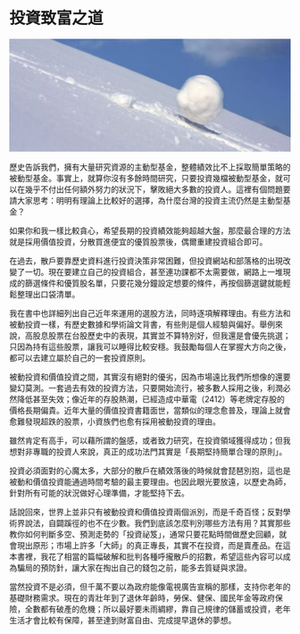 # 投資致富之道

![Life is like a snowball. The important thing is finding wet snow and a really long hill. &#x2013; Buffett](../.gitbook/assets/snowball.jpg)

歷史告訴我們，擁有大量研究資源的主動型基金，整體績效比不上採取簡單策略的被動型基金。事實上，就算你沒有多餘時間研究，只要投資幾檔被動型基金，就可以在幾乎不付出任何額外努力的狀況下，擊敗絕大多數的投資人。這裡有個問題要請大家思考：明明有理論上比較好的選擇，為什麼台灣的投資主流仍然是主動型基金？

如果你和我一樣比較貪心，希望長期的投資績效能夠超越大盤，那麼最合理的方法就是採用價值投資，分散買進便宜的優質股票後，偶爾重建投資組合即可。

在過去，散戶要靠歷史資料進行投資決策非常困難，但投資網站和部落格的出現改變了一切。現在要建立自己的投資組合，甚至連功課都不太需要做，網路上一堆現成的篩選條件和優質股名單，只要花幾分鐘設定想要的條件，再按個篩選鍵就能輕鬆整理出口袋清單。

我在書中也詳細列出自己近年來運用的選股方法，同時逐項解釋理由。有些方法和被動投資一樣，有歷史數據和學術論文背書，有些則是個人經驗與偏好。舉例來說，高股息股票在台股歷史中的表現，其實並不算特別好，但我還是會優先挑選；只因為持有這些股票，讓我可以睡得比較安穩。我鼓勵每個人在掌握大方向之後，都可以去建立屬於自己的一套投資原則。

被動投資和價值投資之間，其實沒有絕對的優劣，因為市場遠比我們所想像的還要變幻莫測。一套過去有效的投資方法，只要開始流行，被多數人採用之後，利潤必然降低甚至失效；像近年的存股熱潮，已經造成中華電（2412）等老牌定存股的價格長期偏貴。近年大量的價值投資書籍面世，當類似的理念愈普及，理論上就會愈難發現超跌的股票，小資族們也愈有採用被動投資的理由。

雖然肯定有高手，可以藉所謂的盤感，或者致力研究，在投資領域獲得成功；但我想對非專職的投資人來說，真正的成功法門其實是「長期堅持簡單合理的原則」。

投資必須面對的心魔太多，大部分的散戶在績效落後的時候就會琵琶別抱，這也是被動和價值投資能通過時間考驗的最主要理由。也因此眼光要放遠，以歷史為師，針對所有可能的狀況做好心理準備，才能堅持下去。

話說回來，世界上並非只有被動投資和價值投資兩個派別，而是千奇百怪；反對學術界說法，自闢蹊徑的也不在少數。我們到底該怎麼判別哪些方法有用？其實那些教你如何判斷多空、預測走勢的「投資祕笈」，通常只要花點時間做歷史回顧，就會現出原形；市場上許多「大師」的真正專長，其實不在投資，而是賣產品。在這本書裡，我花了相當的篇幅破解和批判各種呼攏散戶的招數，希望這些內容可以成為騙局的預防針，讓大家在掏出自己的錢包之前，能多去質疑與求證。

當然投資不是必須，但千萬不要以為政府能像電視廣告宣稱的那樣，支持你老年的基礎財務需求。現在的青壯年到了退休年齡時，勞保、健保、國民年金等政府保險，全數都有破產的危機；所以最好要未雨綢繆，靠自己規律的儲蓄或投資，老年生活才會比較有保障，甚至達到財富自由、完成提早退休的夢想。





